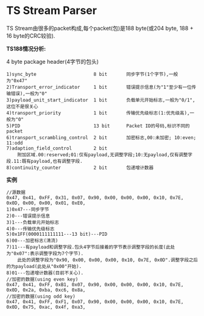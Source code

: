 # TS Stream Parser

TS Stream由很多的packet构成,每个packet(包)是188 byte(或204 byte, 188 + 16 byte的CRC较验).

**TS188情况分析:**

4 byte package header(4字节的包头)
	
	1)sync_byte						8 bit		同步字节(1个字节),一般为"0x47"
	2)Transport_error_indicator		1 bit		错误提示信息(为"1"至少有一位传输错误),一般为"0"
	3)payload_unit_start_indicator	1 bit		负载单元开始标志,一般为"0/1",这位不是很关心
	4)transport_priority			1 bit		传输优先级标志(1:优先级高),一般为"0"
	5)PID							13 bit		Packet ID的号码,标识不同的packet
	6)transport_scrambling_control	2 bit		加密标志,00:未加密; 10:even; 11:odd
	7)adaption_field_control		2 bit		
		附加区域.00:reserved;01:仅有payload,无调整字段;10:无payload,仅有调整字段.11:既有payload,也有调整字段.
	8)continuity_counter			2 bit		包递增计数器

**实例**

	//源数据
	0x47, 0x41, 0xFF, 0x31, 0x07, 0x90, 0x00, 0x00, 0x00, 0x10, 0x7E, 0x0D, 0x00, 0x00, 0x01, 0xE0, 
	1)0x47---同步字节
	2)0---错误提示信息
	3)1---负载单元开始标志
	4)0---传输优先级标志
	5)0x1FF(0000111111111---13 bit)---PID
	6)00---加密标志(清流)
	7)11---有payload和调整字段.包头4字节后接着的字节表示调整字段的长度(此处为"0x07":表示调整字段为7个字节).
		此处的调整字段为"0x90, 0x00, 0x00, 0x00, 0x10, 0x7E, 0x0D".调整字段之后的为payload(此处从"0x00"开始).
	8)01---包递增计数器(目前不关心).
	//加密的数据(using even key)
	0x47, 0x41, 0xFF, 0xB1, 0x07, 0x90, 0x00, 0x00, 0x00, 0x10, 0x7E, 0x0D, 0x2a, 0xba, 0xc6, 0x8a,
	//加密的数据(using odd key)
	0x47, 0x41, 0xFF, 0xF1, 0x07, 0x90, 0x00, 0x00, 0x00, 0x10, 0x7E, 0x0D, 0x75, 0xac, 0x4f, 0xa3,
